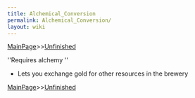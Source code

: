 ```yaml
---
title: Alchemical_Conversion
permalink: Alchemical_Conversion/
layout: wiki
---
```


[MainPage](/keeperrl_wiki/ "wikilink")>>[Unfinished](/keeperrl_wiki/Unfinished "wikilink")



''Requires alchemy
'' 
- Lets you exchange gold for other resources in the brewery

[MainPage](/keeperrl_wiki/ "wikilink")>>[Unfinished](/keeperrl_wiki/Unfinished "wikilink")

